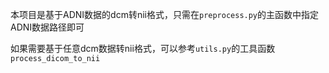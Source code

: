 本项目是基于ADNI数据的dcm转nii格式，只需在`preprocess.py`的主函数中指定ADNI数据路径即可

如果需要基于任意dcm数据转nii格式，可以参考`utils.py`的工具函数`process_dicom_to_nii`